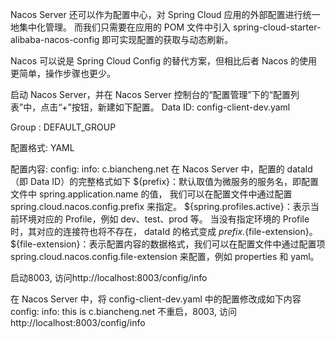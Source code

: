 Nacos Server 还可以作为配置中心，对 Spring Cloud 应用的外部配置进行统一地集中化管理。
而我们只需要在应用的 POM 文件中引入 spring-cloud-starter-alibaba-nacos-config 即可实现配置的获取与动态刷新。

Nacos 可以说是 Spring Cloud Config 的替代方案，但相比后者 Nacos 的使用更简单，操作步骤也更少。


 启动 Nacos Server，并在 Nacos Server 控制台的“配置管理”下的“配置列表”中，点击“+”按钮，新建如下配置。
 Data ID:        config-client-dev.yaml
 
 Group  :        DEFAULT_GROUP
 
 配置格式:        YAML
 
 配置内容:      config:
                   info: c.biancheng.net
在 Nacos Server 中，配置的 dataId（即 Data ID）的完整格式如下
${prefix}：默认取值为微服务的服务名，即配置文件中 spring.application.name 的值，
    我们可以在配置文件中通过配置 spring.cloud.nacos.config.prefix 来指定。
${spring.profiles.active}：表示当前环境对应的 Profile，例如 dev、test、prod 等。
    当没有指定环境的 Profile 时，其对应的连接符也将不存在， dataId 的格式变成 ${prefix}.${file-extension}。
${file-extension}：表示配置内容的数据格式，我们可以在配置文件中通过配置项 
    spring.cloud.nacos.config.file-extension 来配置，例如 properties 和 yaml。
    
 启动8003, 访问http://localhost:8003/config/info
 
在 Nacos Server 中，将 config-client-dev.yaml 中的配置修改成如下内容
config:
    info: this is c.biancheng.net
不重启，8003, 访问http://localhost:8003/config/info